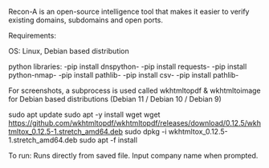 Recon-A is an open-source intelligence tool that makes it easier to verify existing domains, subdomains and open ports.

Requirements:

OS: Linux, Debian based distribution

python libraries:
  -pip install dnspython-
  -pip install requests-
  -pip install python-nmap-
  -pip install pathlib-
  -pip install csv-
  -pip install pathlib-

For screenshots, a subprocess is used called wkhtmltopdf & wkhtmltoimage for Debian based distributions (Debian 11 / Debian 10 / Debian 9)

  sudo apt update
  sudo apt -y install wget
  wget     https://github.com/wkhtmltopdf/wkhtmltopdf/releases/download/0.12.5/wkhtmltox_0.12.5-1.stretch_amd64.deb
  sudo dpkg -i wkhtmltox_0.12.5-1.stretch_amd64.deb
  sudo apt -f install
  
To run: Runs directly from saved file. Input company name when prompted. 
  
